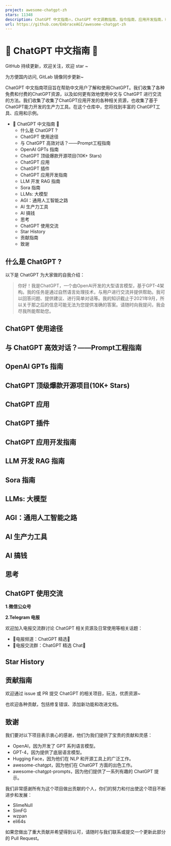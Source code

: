 ```yaml
---
project: awesome-chatgpt-zh
stars: 11348
description: ChatGPT 中文指南🔥，ChatGPT 中文调教指南，指令指南，应用开发指南，精选资源清单，更好的使用 chatGPT 让你的生产力 up up up! 🚀
url: https://github.com/EmbraceAGI/awesome-chatgpt-zh
---
```


🤖 ChatGPT 中文指南 🤖
==================

GitHub 持续更新，欢迎关注，欢迎 star ~

为方便国内访问, GitLab 镜像同步更新~

ChatGPT 中文指南项目旨在帮助中文用户了解和使用ChatGPT。我们收集了各种免费和付费的ChatGPT资源，以及如何更有效地使用中文与 ChatGPT 进行交流的方法。我们收集了收集了ChatGPT应用开发的各种相关资源，也收集了基于 ChatGPT能力开发的生产力工具。在这个仓库中，您将找到丰富的 ChatGPT工具、应用和示例。

-   🤖 ChatGPT 中文指南 🤖
    -   什么是 ChatGPT ?
    -   ChatGPT 使用途径
    -   与 ChatGPT 高效对话？——Prompt工程指南
    -   OpenAI GPTs 指南
    -   ChatGPT 顶级爆款开源项目(10K+ Stars)
    -   ChatGPT 应用
    -   ChatGPT 插件
    -   ChatGPT 应用开发指南
    -   LLM 开发 RAG 指南
    -   Sora 指南
    -   LLMs: 大模型
    -   AGI：通用人工智能之路
    -   AI 生产力工具
    -   AI 搞钱
    -   思考
    -   ChatGPT 使用交流
    -   Star History
    -   贡献指南
    -   致谢

什么是 ChatGPT ?
-------------

以下是 ChatGPT 为大家做的自我介绍：

> 你好！我是ChatGPT，一个由OpenAI开发的大型语言模型，基于GPT-4架构。我的任务是通过自然语言处理技术，与用户进行交流并提供帮助。我可以回答问题、提供建议、进行简单对话等。我的知识截止于2021年9月，所以关于那之后的信息可能无法为您提供准确的答案。请随时向我提问，我会尽我所能帮助您。

ChatGPT 使用途径
------------

与 ChatGPT 高效对话？——Prompt工程指南
---------------------------

OpenAI GPTs 指南
--------------

ChatGPT 顶级爆款开源项目(10K+ Stars)
----------------------------

ChatGPT 应用
----------

ChatGPT 插件
----------

ChatGPT 应用开发指南
--------------

LLM 开发 RAG 指南
-------------

Sora 指南
-------

LLMs: 大模型
---------

AGI：通用人工智能之路
------------

AI 生产力工具
--------

AI 搞钱
-----

思考
--

ChatGPT 使用交流
------------

**1.微信公众号**

**2.Telegram 电报**

欢迎加入电报交流群讨论 ChatGPT 相关资源及日常使用等相关话题：

-   🚀电报频道：ChatGPT 精选🚀
-   🚀电报交流群：ChatGPT 精选 Chat🚀

Star History
------------

贡献指南
----

欢迎通过 issue 或 PR 提交 ChatGPT 的相关项目，玩法，优质资源~

也欢迎各种贡献，包括修复错误、添加新功能和改进文档。

致谢
--

我们要对以下项目表示衷心的感谢，他们为我们提供了宝贵的贡献和灵感：

-   OpenAI，因为开发了 GPT 系列语言模型。
-   GPT-4，因为提供了底层语言模型。
-   Hugging Face，因为他们在 NLP 和开源工具上的广泛工作。
-   awesome-chatgpt，因为他们在 ChatGPT 方面的出色工作。
-   awesome-chatgpt-prompts，因为他们提供了一系列有趣的 ChatGPT 提示。

我们非常感谢所有为这个项目做出贡献的个人，你们的努力和付出使这个项目不断进步和发展：

-   SlimeNull
-   SimFG
-   wzpan
-   eli64s

如果您做出了重大贡献并希望得到认可，请随时与我们联系或提交一个更新此部分的 Pull Request。

